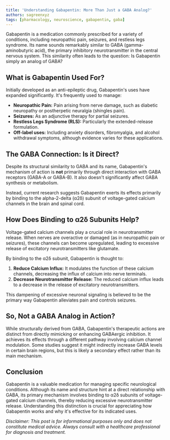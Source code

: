 ```yaml
---
title: 'Understanding Gabapentin: More Than Just a GABA Analog?'
authors: sagreenxyz
tags: [pharmacology, neuroscience, gabapentin, gaba]
---
```


Gabapentin is a medication commonly prescribed for a variety of conditions, including neuropathic pain, seizures, and restless legs syndrome. Its name sounds remarkably similar to GABA (gamma-aminobutyric acid), the primary inhibitory neurotransmitter in the central nervous system. This similarity often leads to the question: Is Gabapentin simply an analog of GABA?

## What is Gabapentin Used For?

Initially developed as an anti-epileptic drug, Gabapentin's uses have expanded significantly. It's frequently used to manage:

*   **Neuropathic Pain:** Pain arising from nerve damage, such as diabetic neuropathy or postherpetic neuralgia (shingles pain).
*   **Seizures:** As an adjunctive therapy for partial seizures.
*   **Restless Legs Syndrome (RLS):** Particularly the extended-release formulation.
*   **Off-label uses:** Including anxiety disorders, fibromyalgia, and alcohol withdrawal symptoms, although evidence varies for these applications.

## The GABA Connection: Is it Direct?

Despite its structural similarity to GABA and its name, Gabapentin's mechanism of action is **not** primarily through direct interaction with GABA receptors (GABA-A or GABA-B). It also doesn't significantly affect GABA synthesis or metabolism.

Instead, current research suggests Gabapentin exerts its effects primarily by binding to the alpha-2-delta (α2δ) subunit of voltage-gated calcium channels in the brain and spinal cord.

## How Does Binding to α2δ Subunits Help?

Voltage-gated calcium channels play a crucial role in neurotransmitter release. When nerves are overactive or damaged (as in neuropathic pain or seizures), these channels can become upregulated, leading to excessive release of excitatory neurotransmitters like glutamate.

By binding to the α2δ subunit, Gabapentin is thought to:

1.  **Reduce Calcium Influx:** It modulates the function of these calcium channels, decreasing the influx of calcium into nerve terminals.
2.  **Decrease Neurotransmitter Release:** The reduced calcium influx leads to a decrease in the release of excitatory neurotransmitters.

This dampening of excessive neuronal signaling is believed to be the primary way Gabapentin alleviates pain and controls seizures.

## So, Not a GABA Analog in Action?

While structurally derived from GABA, Gabapentin's therapeutic actions are distinct from directly mimicking or enhancing GABAergic inhibition. It achieves its effects through a different pathway involving calcium channel modulation. Some studies suggest it might indirectly increase GABA levels in certain brain regions, but this is likely a secondary effect rather than its main mechanism.

## Conclusion

Gabapentin is a valuable medication for managing specific neurological conditions. Although its name and structure hint at a direct relationship with GABA, its primary mechanism involves binding to α2δ subunits of voltage-gated calcium channels, thereby reducing excessive neurotransmitter release. Understanding this distinction is crucial for appreciating how Gabapentin works and why it's effective for its indicated uses.

*Disclaimer: This post is for informational purposes only and does not constitute medical advice. Always consult with a healthcare professional for diagnosis and treatment.*
